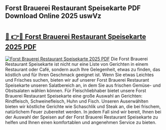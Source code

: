 ## Forst Brauerei Restaurant Speisekarte PDF Download Online 2025 uswVz

# <h2><a href="http://gc8jjw.nevu.top/?p=Forst+Brauerei+Restaurant+Speisekarte">🔗 👉🔴 Forst Brauerei Restaurant Speisekarte 2025 PDF</a></h2>

[![Forst Brauerei Restaurant Speisekarte 2025 PDF](https://i.imgur.com/dBaPXMq.png)](http://gc8jjw.nevu.top/?p=Forst+Brauerei+Restaurant+Speisekarte)
Die Forst Brauerei Restaurant Speisekarte ist nicht nur eine Liste von Gerichten in einem Restaurant oder Café, sondern auch Ihre Gelegenheit, etwas zu finden, das köstlich und für Ihren Geschmack geeignet ist. Wenn Sie etwas Leichtes und Frisches suchen, bieten wir auf unserer Forst Brauerei Restaurant Speisekarte unseren Salatbereich an, in dem Sie aus frischen Gemüse- und Obstsalaten wählen können. Für Fleischliebhaber bietet unsere Forst Brauerei Restaurant Speisekarte eine große Auswahl an Gerichten: Rindfleisch, Schweinefleisch, Huhn und Fisch. Unseren Auserwählten bieten wir köstliche Gerichte wie Schaschlik und Steak an, die bei frischem, natürlichem Feuer zubereitet werden. In jedem Fall sind wir bereit, Ihnen bei der Auswahl der Speisen auf der Forst Brauerei Restaurant Speisekarte zu helfen und Ihnen einen komfortablen und angenehmen Service zu bieten.

